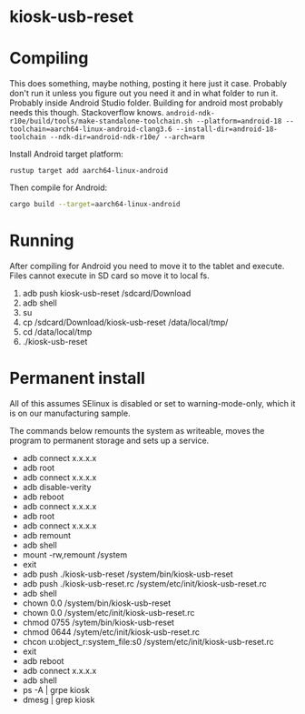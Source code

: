 # kiosk-usb-reset

# Compiling

This does something, maybe nothing, posting it here just it case. Probably don't run it unless you figure out you need it and in what folder to run it. Probably inside Android Studio folder. Building for android most probably needs this though. Stackoverflow knows.
```android-ndk-r10e/build/tools/make-standalone-toolchain.sh --platform=android-18 --toolchain=aarch64-linux-android-clang3.6 --install-dir=android-18-toolchain --ndk-dir=android-ndk-r10e/ --arch=arm```

Install Android target platform:
```
rustup target add aarch64-linux-android
```

Then compile for Android:
```bash
cargo build --target=aarch64-linux-android
```

# Running

After compiling for Android you need to move it to the tablet and execute. Files cannot execute in SD card so move it to local fs.

1. adb push kiosk-usb-reset /sdcard/Download
2. adb shell
3. su
4. cp /sdcard/Download/kiosk-usb-reset /data/local/tmp/
5. cd /data/local/tmp
6. ./kiosk-usb-reset

# Permanent install

All of this assumes SElinux is disabled or set to warning-mode-only, which it is on our manufacturing sample.

The commands below remounts the system as writeable, moves the program to permanent storage and sets up a service.

* adb connect x.x.x.x
* adb root
* adb connect x.x.x.x
* adb disable-verity
* adb reboot
* adb connect x.x.x.x
* adb root
* adb connect x.x.x.x
* adb remount
* adb shell
* mount -rw,remount /system
* exit
* adb push ./kiosk-usb-reset /system/bin/kiosk-usb-reset
* adb push ./kiosk-usb-reset.rc /system/etc/init/kiosk-usb-reset.rc
* adb shell
* chown 0.0 /system/bin/kiosk-usb-reset
* chown 0.0 /system/etc/init/kiosk-usb-reset.rc
* chmod 0755 /sytem/bin/kiosk-usb-reset
* chmod 0644 /sytem/etc/init/kiosk-usb-reset.rc
* chcon u:object_r:system_file:s0 /system/etc/init/kiosk-usb-reset.rc
* exit
* adb reboot
* adb connect x.x.x.x
* adb shell
* ps -A | grpe kiosk
* dmesg | grep kiosk